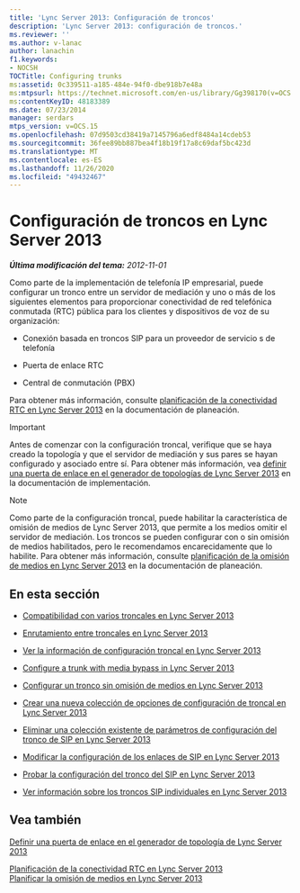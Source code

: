 ```yaml
---
title: 'Lync Server 2013: Configuración de troncos'
description: 'Lync Server 2013: configuración de troncos.'
ms.reviewer: ''
ms.author: v-lanac
author: lanachin
f1.keywords:
- NOCSH
TOCTitle: Configuring trunks
ms:assetid: 0c339511-a185-484e-94f0-dbe918b7e48a
ms:mtpsurl: https://technet.microsoft.com/en-us/library/Gg398170(v=OCS.15)
ms:contentKeyID: 48183389
ms.date: 07/23/2014
manager: serdars
mtps_version: v=OCS.15
ms.openlocfilehash: 07d9503cd38419a7145796a6edf8484a14cdeb53
ms.sourcegitcommit: 36fee89bb887bea4f18b19f17a8c69daf5bc423d
ms.translationtype: MT
ms.contentlocale: es-ES
ms.lasthandoff: 11/26/2020
ms.locfileid: "49432467"
---
```

# <a name="configuring-trunks-in-lync-server-2013"></a>Configuración de troncos en Lync Server 2013

<div data-xmlns="http://www.w3.org/1999/xhtml">

<div class="topic" data-xmlns="http://www.w3.org/1999/xhtml" data-msxsl="urn:schemas-microsoft-com:xslt" data-cs="https://msdn.microsoft.com/">

<div data-asp="https://msdn2.microsoft.com/asp">



</div>

<div id="mainSection">

<div id="mainBody">

<span> </span>

_**Última modificación del tema:** 2012-11-01_

Como parte de la implementación de telefonía IP empresarial, puede configurar un tronco entre un servidor de mediación y uno o más de los siguientes elementos para proporcionar conectividad de red telefónica conmutada (RTC) pública para los clientes y dispositivos de voz de su organización:

  - Conexión basada en troncos SIP para un proveedor de servicio s de telefonía

  - Puerta de enlace RTC

  - Central de conmutación (PBX)

Para obtener más información, consulte [planificación de la conectividad RTC en Lync Server 2013](lync-server-2013-planning-for-pstn-connectivity.md) en la documentación de planeación.

<div>


> [!IMPORTANT]  
> Antes de comenzar con la configuración troncal, verifique que se haya creado la topología y que el servidor de mediación y sus pares se hayan configurado y asociado entre sí. Para obtener más información, vea <A href="lync-server-2013-define-a-gateway-in-topology-builder.md">definir una puerta de enlace en el generador de topologías de Lync Server 2013</A> en la documentación de implementación.



</div>

<div>


> [!NOTE]  
> Como parte de la configuración troncal, puede habilitar la característica de omisión de medios de Lync Server 2013, que permite a los medios omitir el servidor de mediación. Los troncos se pueden configurar con o sin omisión de medios habilitados, pero le recomendamos encarecidamente que lo habilite. Para obtener más información, consulte <A href="lync-server-2013-planning-for-media-bypass.md">planificación de la omisión de medios en Lync Server 2013</A> en la documentación de planeación.



</div>

<div>

## <a name="in-this-section"></a>En esta sección

  - [Compatibilidad con varios troncales en Lync Server 2013](lync-server-2013-multiple-trunk-support.md)

  - [Enrutamiento entre troncales en Lync Server 2013](lync-server-2013-inter-trunk-routing.md)

  - [Ver la información de configuración troncal en Lync Server 2013](lync-server-2013-view-trunk-configuration-information.md)

  - [Configure a trunk with media bypass in Lync Server 2013](lync-server-2013-configure-a-trunk-with-media-bypass.md)

  - [Configurar un tronco sin omisión de medios en Lync Server 2013](lync-server-2013-configure-a-trunk-without-media-bypass.md)

  - [Crear una nueva colección de opciones de configuración de troncal en Lync Server 2013](lync-server-2013-create-a-new-collection-of-trunk-configuration-settings.md)

  - [Eliminar una colección existente de parámetros de configuración del tronco de SIP en Lync Server 2013](lync-server-2013-delete-an-existing-collection-of-sip-trunk-configuration-settings.md)

  - [Modificar la configuración de los enlaces de SIP en Lync Server 2013](lync-server-2013-modify-sip-trunk-configuration-settings.md)

  - [Probar la configuración del tronco del SIP en Lync Server 2013](lync-server-2013-test-sip-trunk-configuration-settings.md)

  - [Ver información sobre los troncos SIP individuales en Lync Server 2013](lync-server-2013-view-information-about-individual-sip-trunks.md)

</div>

<div>

## <a name="see-also"></a>Vea también


[Definir una puerta de enlace en el generador de topología de Lync Server 2013](lync-server-2013-define-a-gateway-in-topology-builder.md)  


[Planificación de la conectividad RTC en Lync Server 2013](lync-server-2013-planning-for-pstn-connectivity.md)  
[Planificar la omisión de medios en Lync Server 2013](lync-server-2013-planning-for-media-bypass.md)  
  

</div>

</div>

<span> </span>

</div>

</div>

</div>

